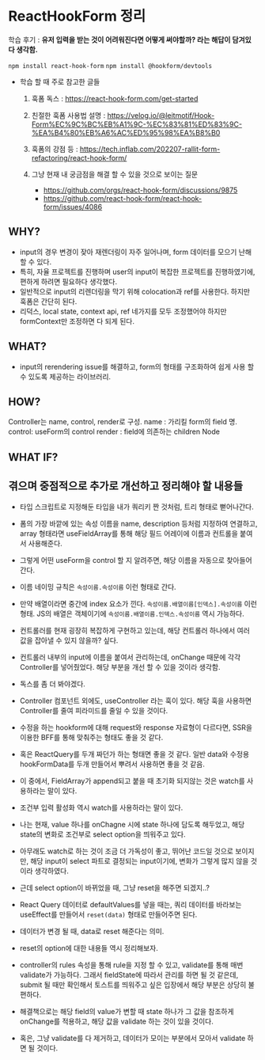 # ReactHookForm 정리

학습 후기 : **유저 입력을 받는 것이 어려워진다면 어떻게 써야할까? 라는 해답이 담겨있다 생각함.**

`npm install react-hook-form`
`npm install @hookform/devtools`

- 학습 할 때 주로 참고한 글들

  1. 훅폼 독스 : https://react-hook-form.com/get-started

  2. 친절한 훅폼 사용법 설명 : https://velog.io/@leitmotif/Hook-Form%EC%9C%BC%EB%A1%9C-%EC%83%81%ED%83%9C-%EA%B4%80%EB%A6%AC%ED%95%98%EA%B8%B0

  3. 훅폼의 강점 등 : https://tech.inflab.com/202207-rallit-form-refactoring/react-hook-form/

  4. 그냥 현재 내 궁금점을 해결 할 수 있을 것으로 보이는 질문

     - https://github.com/orgs/react-hook-form/discussions/9875
     - https://github.com/react-hook-form/react-hook-form/issues/4086

## WHY?

- input의 경우 변경이 잦아 재렌더링이 자주 일어나며, form 데이터를 모으기 난해 할 수 있다.
- 특히, 자율 프로젝트를 진행하며 user의 input이 복잡한 프로젝트를 진행하였기에, 편하게 하려면 필요하다 생각했다.
- 일반적으로 input의 리렌더링을 막기 위해 colocation과 ref를 사용한다. 하지만 훅폼은 간단히 된다.
- 리덕스, local state, context api, ref 네가지를 모두 조정했어야 하지만 formContext만 조정하면 다 되게 된다.

## WHAT?

- input의 rerendering issue를 해결하고, form의 형태를 구조화하여 쉽게 사용 할 수 있도록 제공하는 라이브러리.

## HOW?

Controller는 name, control, render로 구성.
name : 가리킬 form의 field 명.
control: useForm의 control
render : field에 의존하는 children Node

## WHAT IF?

## 겪으며 중점적으로 추가로 개선하고 정리해야 할 내용들

- 타입 스크립트로 지정해둔 타입을 내가 쿼리키 짠 것처럼, 트리 형태로 뻗어나간다.
- 폼의 가장 바깥에 있는 속성 이름을 name, description 등처럼 지정하여 연결하고, array 형태라면 useFieldArray를 통해 해당 필드 어레이에 이름과 컨트롤을 붙여서 사용해준다.
- 그렇게 어떤 useForm을 control 할 지 알려주면, 해당 이름을 자동으로 찾아들어간다.
- 이름 네이밍 규칙은 `속성이름.속성이름` 이런 형태로 간다.
- 만약 배열이라면 중간에 index 요소가 낀다. `속성이름.배열이름[인덱스].속성이름` 이런 형태. JS의 배열은 객체이기에 `속성이름.배열이름.인덱스.속성이름` 역시 가능하다.
- 컨트롤러를 현재 굉장히 복잡하게 구현하고 있는데, 해당 컨트롤러 하나에서 여러 값을 잡아낼 수 있지 않을까? 싶다.
- 컨트롤러 내부의 input에 이름을 붙여서 관리하는데, onChange 때문에 각각 Controller를 넣어줬었다. 해당 부분을 개선 할 수 있을 것이라 생각함.
- 독스를 좀 더 봐야겠다.
- Controller 컴포넌트 외에도, useController 라는 훅이 있다. 해당 훅을 사용하면 Controller를 줄여 피라미드를 줄일 수 있을 것이다.

- 수정을 하는 hookform에 대해 request와 response 자료형이 다르다면, SSR을 이용한 BFF를 통해 맞춰주는 형태도 좋을 것 같다.
- 혹은 ReactQuery를 두개 짜던가 하는 형태면 좋을 것 같다. 일반 data와 수정용 hookFormData를 두개 만들어서 뿌려서 사용하면 좋을 것 같음.

- 이 중에서, FieldArray가 append되고 붙을 때 초기화 되지않는 것은 watch를 사용하라는 말이 있다.
- 조건부 입력 활성화 역시 watch를 사용하라는 말이 있다.
- 나는 현재, value 하나를 onChagne 시에 state 하나에 담도록 해두었고, 해당 state의 변화로 조건부로 select option을 띄워주고 있다.
- 아무래도 watch로 하는 것이 조금 더 가독성이 좋고, 뛰어난 코드일 것으로 보이지만, 해당 input이 select 파트로 결정되는 input이기에, 변화가 그렇게 많지 않을 것이라 생각하였다.

- 근데 select option이 바뀌었을 때, 그냥 reset을 해주면 되겠지..?

- React Query 데이터로 defaultValues를 넣을 때는, 쿼리 데이터를 바라보는 useEffect를 만들어서 `reset(data)` 형태로 만들어주면 된다.
- 데이터가 변경 될 때, data로 reset 해준다는 의미.
- reset의 option에 대한 내용들 역시 정리해보자.

- controller의 rules 속성을 통해 rule을 지정 할 수 있고, validate를 통해 매번 validate가 가능하다. 그래서 fieldState에 따라서 관리를 하면 될 것 같은데, submit 될 때만 확인해서 토스트를 띄워주고 싶은 입장에서 해당 부분은 상당히 불편하다.
- 해결책으로는 해당 field의 value가 변할 때 state 하나가 그 값을 참조하게 onChange를 적용하고, 해당 값을 validate 하는 것이 있을 것이다.
- 혹은, 그냥 validate를 다 제거하고, 데이터가 모이는 부분에서 모아서 validate 하면 될 것이다.
